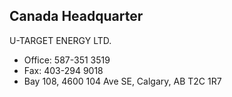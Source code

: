 ## Canada Headquarter 

U-TARGET ENERGY LTD.
- <i class="fa fa-phone"></i> Office: 587-351 3519
- <i class="fa fa-fax"></i> Fax: 403-294 9018 
- <i class="fa fa-map-marker"></i> Bay 108, 4600 104 Ave SE, Calgary, AB T2C 1R7


